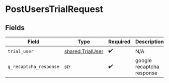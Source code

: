 # PostUsersTrialRequest


## Fields

| Field                                                | Type                                                 | Required                                             | Description                                          |
| ---------------------------------------------------- | ---------------------------------------------------- | ---------------------------------------------------- | ---------------------------------------------------- |
| `trial_user`                                         | [shared.TrialUser](../../models/shared/trialuser.md) | :heavy_check_mark:                                   | N/A                                                  |
| `g_recaptcha_response`                               | *str*                                                | :heavy_check_mark:                                   | google recaptcha response                            |